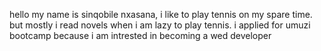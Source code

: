 hello my name is sinqobile nxasana, i like to play tennis on my spare time.
but mostly i read novels when i am lazy to play tennis.
i applied for umuzi bootcamp because i am intrested in becoming a wed developer
